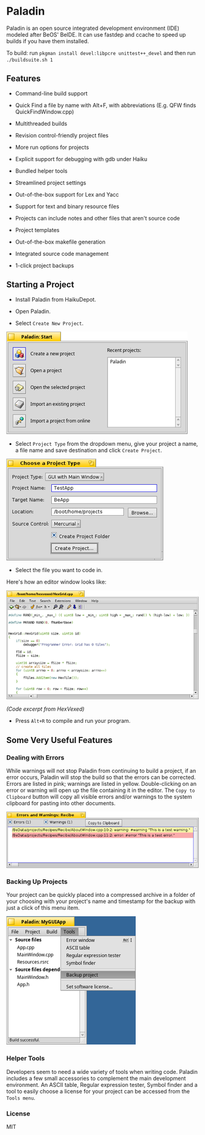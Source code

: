 # Paladin
 
Paladin is an open source integrated development environment (IDE) modeled after BeOS' BeIDE. It can use fastdep and ccache to speed up builds if you have them installed.

To build: run `pkgman install devel:libpcre unittest++_devel` and then run `./buildsuite.sh 1`


## Features

- Command-line build support

- Quick Find a file by name with Alt+F, with abbreviations (E.g. QFW finds QuickFindWindow.cpp)

- Multithreaded builds

- Revision control-friendly project files

- More run options for projects

- Explicit support for debugging with gdb under Haiku

- Bundled helper tools

- Streamlined project settings

- Out-of-the-box support for Lex and Yacc

- Support for text and binary resource files

- Projects can include notes and other files that aren't source code

- Project templates

- Out-of-the-box makefile generation

- Integrated source code management

- 1-click project backups


## Starting a Project
- Install Paladin from HaikuDepot.

- Open Paladin.

- Select `Create New Project`.

![Screenshot](Documentation/images/StartWindow.png)

  
- Select `Project Type` from the dropdown menu, give your project a name, a file name and save destination and click `Create Project`.

![Screenshot](Documentation/images/CreateProjectWindow.png)

  
- Select the file you want to code in.

Here's how an editor window looks like:

![Screenshot](Documentation/images/hexvexed.png)

*(Code excerpt from HexVexed)*
 
- Press `Alt+R` to compile and run your program.


## Some Very Useful Features
### Dealing with Errors

While warnings will not stop Paladin from continuing to build a project, if an error occurs, Paladin will stop the build so that the errors can be corrected. Errors are listed in pink; warnings are listed in yellow.
Double-clicking on an error or warning will open up the file containing it in the editor. The `Copy to Clipboard` button will copy all visible errors and/or warnings to the system clipboard for pasting into other documents. 

![Screenshot](Documentation/images/ErrorWindow.png)

  
### Backing Up Projects
Your project can be quickly placed into a compressed archive in a folder of your choosing with your project's name and timestamp for the backup with just a click of this menu item.

![Screenshot](Documentation/images/backup.png)

  
### Helper Tools

Developers seem to need a wide variety of tools when writing code. Paladin includes a few small accessories to complement the main development environment. An ASCII table, Regular expression tester, Symbol finder and a tool to easily choose a license for your project can be accessed from the `Tools menu`.


### License
MIT
